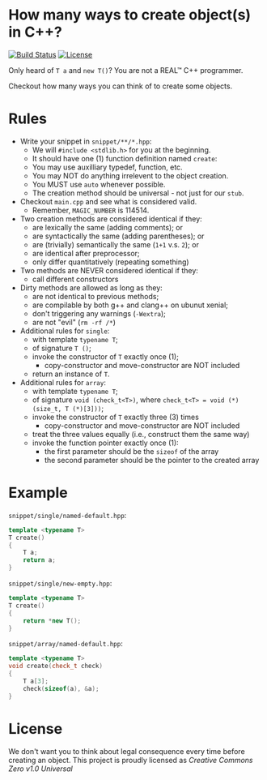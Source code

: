 # How many ways to create object(s) in C++?
[![Build Status](https://img.shields.io/travis/com/b1f6c1c4/cpp-create-objects/master.svg?style=flat-square)](https://travis-ci.com/b1f6c1c4/cpp-create-objects)
[![License](https://img.shields.io/badge/license-CC0-ff69b4.svg?style=flat-square)](https://creativecommons.org/publicdomain/zero/1.0/)

Only heard of `T a` and `new T()`? You are not a REAL™ C++ programmer.

Checkout how many ways you can think of to create some objects.

# Rules

* Write your snippet in `snippet/**/*.hpp`:
    * We will `#include <stdlib.h>` for you at the beginning.
    * It should have one (1) function definition named `create`:
    * You may use auxilliary typedef, function, etc.
    * You may NOT do anything irrelevent to the object creation.
    * You MUST use `auto` whenever possible.
    * The creation method should be universal - not just for our `stub`.
* Checkout `main.cpp` and see what is considered valid.
    * Remember, `MAGIC_NUMBER` is 114514.
* Two creation methods are considered identical if they:
    * are lexically the same (adding comments); or
    * are syntactically the same (adding parentheses); or
    * are (trivially) semantically the same (`1+1` v.s. `2`); or
    * are identical after preprocessor;
    * only differ quantitatively (repeating something)
* Two methods are NEVER considered identical if they:
    * call different constructors
* Dirty methods are allowed as long as they:
    * are not identical to previous methods;
    * are compilable by both g++ and clang++ on ubunut xenial;
    * don't triggering any warnings (`-Wextra`);
    * are not "evil" (`rm -rf /*`)
* Additional rules for `single`:
    * with template `typename T`;
    * of signature `T ()`;
    * invoke the constructor of `T` exactly once (1);
        * copy-constructor and move-constructor are NOT included
    * return an instance of `T`.
* Additional rules for `array`:
    * with template `typename T`;
    * of signature `void (check_t<T>)`, where `check_t<T> = void (*)(size_t, T (*)[3]))`;
    * invoke the constructor of `T` exactly three (3) times
        * copy-constructor and move-constructor are NOT included
    * treat the three values equally (i.e., construct them the same way)
    * invoke the function pointer exactly once (1):
        * the first parameter should be the `sizeof` of the array
        * the second parameter should be the pointer to the created array

# Example

`snippet/single/named-default.hpp`:
```c++
template <typename T>
T create()
{
    T a;
    return a;
}
```

`snippet/single/new-empty.hpp`:
```c++
template <typename T>
T create()
{
    return *new T();
}
```

`snippet/array/named-default.hpp`:
```c++
template <typename T>
void create(check_t check)
{
    T a[3];
    check(sizeof(a), &a);
}
```

# License

We don't want you to think about legal consequence every time before creating an object.
This project is proudly licensed as
*Creative Commons Zero v1.0 Universal*
